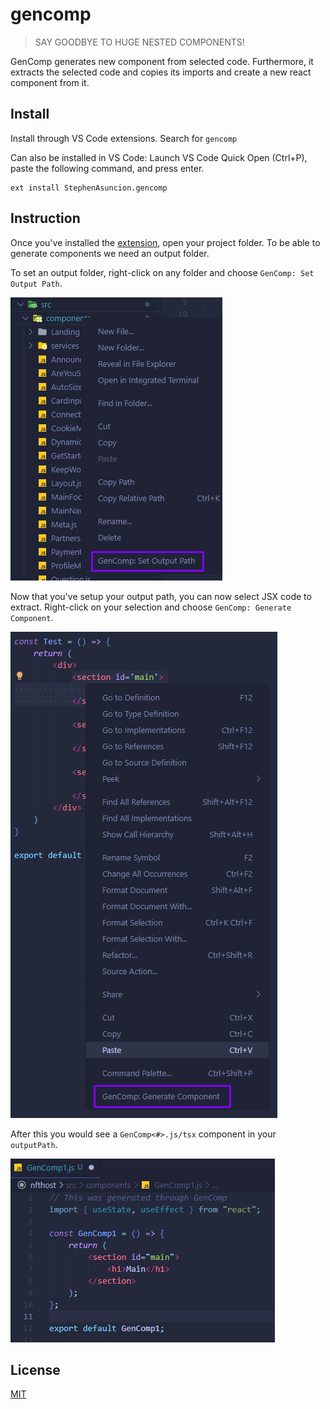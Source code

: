 # gencomp

> SAY GOODBYE TO HUGE NESTED COMPONENTS!

GenComp generates new component from selected code. Furthermore, it extracts the selected code and copies its imports and create a new react component from it.

## Install

Install through VS Code extensions. Search for `gencomp`

Can also be installed in VS Code: Launch VS Code Quick Open (Ctrl+P), paste the following command, and press enter.

```
ext install StephenAsuncion.gencomp
```

## Instruction

Once you've installed the [extension](https://marketplace.visualstudio.com/items?itemName=StephenAsuncion.gencomp), open your project folder. To be able to generate components we need an output folder.

To set an output folder, right-click on any folder and choose `GenComp: Set Output Path`.

![Setting Output Path](assets/images/setup-1.png)

Now that you've setup your output path, you can now select JSX code to extract.
Right-click on your selection and choose `GenComp: Generate Component`.

![Generating Component](assets/images/setup-2.png)

After this you would see a `GenComp<#>.js/tsx` component in your `outputPath`.

![Generated Component](assets/images/setup-3.png)

## License

[MIT](https://github.com/stephenasuncionDEV/gencomp/blob/main/LICENSE)
